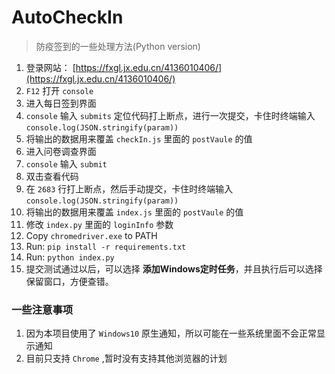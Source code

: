 # AutoCheckIn
> 防疫签到的一些处理方法(Python version)  

1. 登录网站： [https://fxgl.jx.edu.cn/4136010406/](https://fxgl.jx.edu.cn/4136010406/)
2. `F12` 打开 `console`
3. 进入每日签到界面
4. `console` 输入 `submits` 定位代码打上断点，进行一次提交，卡住时终端输入 `console.log(JSON.stringify(param))`
5. 将输出的数据用来覆盖 `checkIn.js` 里面的 `postVaule` 的值
6. 进入问卷调查界面
7. `console` 输入 `submit`
8. 双击查看代码
9. 在 `2683` 行打上断点，然后手动提交，卡住时终端输入 `console.log(JSON.stringify(param))`
10. 将输出的数据用来覆盖 `index.js` 里面的 `postVaule` 的值
11. 修改 `index.py`  里面的 `loginInfo` 参数
12. Copy `chromedriver.exe` to PATH
13. Run: `pip install -r requirements.txt`
14. Run: `python index.py`
15. 提交测试通过以后，可以选择 **添加Windows定时任务**，并且执行后可以选择保留窗口，方便查错。


### 一些注意事项
1. 因为本项目使用了 `Windows10` 原生通知，所以可能在一些系统里面不会正常显示通知
2. 目前只支持 `Chrome` ,暂时没有支持其他浏览器的计划